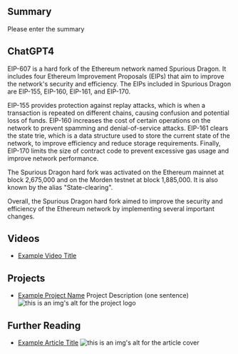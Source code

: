 ## Summary

Please enter the summary

## ChatGPT4

EIP-607 is a hard fork of the Ethereum network named Spurious Dragon. It includes four Ethereum Improvement Proposals (EIPs) that aim to improve the network's security and efficiency. The EIPs included in Spurious Dragon are EIP-155, EIP-160, EIP-161, and EIP-170. 

EIP-155 provides protection against replay attacks, which is when a transaction is repeated on different chains, causing confusion and potential loss of funds. EIP-160 increases the cost of certain operations on the network to prevent spamming and denial-of-service attacks. EIP-161 clears the state trie, which is a data structure used to store the current state of the network, to improve efficiency and reduce storage requirements. Finally, EIP-170 limits the size of contract code to prevent excessive gas usage and improve network performance.

The Spurious Dragon hard fork was activated on the Ethereum mainnet at block 2,675,000 and on the Morden testnet at block 1,885,000. It is also known by the alias "State-clearing". 

Overall, the Spurious Dragon hard fork aimed to improve the security and efficiency of the Ethereum network by implementing several important changes.

## Videos

- [Example Video Title](https://www.youtube.com/watch?v=TDGq4aeevgY)

## Projects

- [Example Project Name](https://xxxx.xxx/xxxxx) Project Description (one sentence) ![this is an img's alt for the project logo](https://xxxx.xxx/project-logo.xxx)

## Further Reading

- [Example Article Title](https://xxxx.xxx/xxxxx) ![this is an img's alt for the article cover](https://xxxx.xxx/article-cover.xxx)

